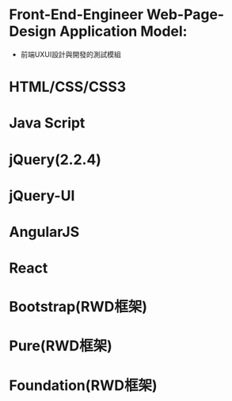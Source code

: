 # Front-End-Engineer Web-Page-Design Application Model:
- 前端UXUI設計與開發的測試模組

# HTML/CSS/CSS3

# Java Script

# jQuery(2.2.4)

# jQuery-UI

# AngularJS

# React

# Bootstrap(RWD框架)

# Pure(RWD框架)

# Foundation(RWD框架)




